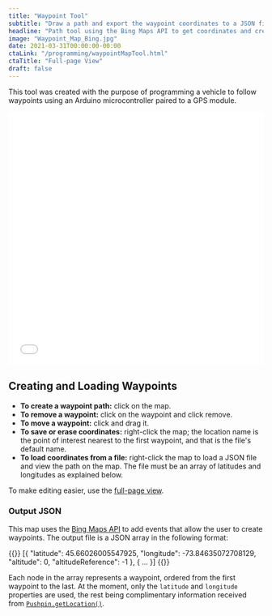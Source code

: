 ```yaml
---
title: "Waypoint Tool"
subtitle: "Draw a path and export the waypoint coordinates to a JSON file."
headline: "Path tool using the Bing Maps API to get coordinates and create a set of waypoints."
image: "Waypoint_Map_Bing.jpg"
date: 2021-03-31T00:00:00-00:00
ctaLink: "/programming/waypointMapTool.html"
ctaTitle: "Full-page View"
draft: false
---
```

This tool was created with the purpose of programming a vehicle to follow waypoints using an Arduino microcontroller paired to a GPS module.

<iframe src="/programming/waypointMapTool.html" style="width:100%; height: 500px; border: none;"></iframe>

## Creating and Loading Waypoints
* **To create a waypoint path:** click on the map.
* **To remove a waypoint:** click on the waypoint and click remove.
* **To move a waypoint:** click and drag it.
* **To save or erase coordinates:** right-click the map; the location name is the point of interest nearest to the first waypoint, and that is the file's default name.
* **To load coordinates from a file:** right-click the map to load a JSON file and view the path on the map. The file must be an array of latitudes and longitudes as explained below.

To make editing easier, use the <a href="/programming/waypointMapTool.html">full-page view</a>.

### Output JSON
This map uses the <a href="https://www.bing.com/api/maps/sdkrelease/mapcontrol/isdk">Bing Maps API</a> to add events that allow the user to create waypoints. The output file is a JSON array in the following format:

{{<highlight javascript>}}
[{
    "latitude": 45.66026005547925,
    "longitude": -73.84635072708129,
    "altitude": 0,
    "altitudeReference": -1
},
{
    ...
}]
{{</highlight>}}

Each node in the array represents a waypoint, ordered from the first waypoint to the last. At the moment, only the `latitude` and `longitude` properties are used, the rest being complimentary information received from <a href="https://docs.microsoft.com/en-us/bingmaps/v8-web-control/map-control-api/pushpin-class">`Pushpin.getLocation()`</a>.